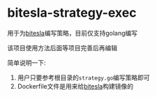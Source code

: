 # bitesla-strategy-exec
用于为[bitesla](https://github.com/jason-wj/bitesla)编写策略，目前仅支持golang编写

该项目使用方法后面等项目完善后再编辑

简单说明一下:
1. 用户只要参考根目录的`strategy.go`编写策略即可
2. Dockerfile文件是用来给[bitesla](https://github.com/jason-wj/bitesla)构建镜像的
